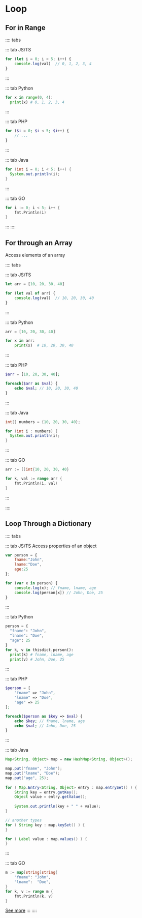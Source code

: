 # Loop

## For in Range

:::: tabs

::: tab JS/TS
```js
for (let i = 0; i < 5; i++) {
    console.log(val)  // 0, 1, 2, 3, 4
}
```
:::

::: tab Python
```py
for x in range(0, 4):
  print(x) # 0, 1, 2, 3, 4
```
:::

::: tab PHP
```php
for ($i = 0; $i < 5; $i++) {
    // ...
}
```


:::

::: tab Java
```java
for (int i = 0; i < 5; i++) {
  System.out.println(i);
}
```


:::

::: tab GO

```go
for i := 0; i < 5; i++ {
    fmt.Println(i)
}
```

:::
::::

## For through an Array

Access elements of an array

:::: tabs

::: tab JS/TS
```js
let arr = [10, 20, 30, 40]

for (let val of arr) {
    console.log(val)  // 10, 20, 30, 40
}
```
:::


::: tab Python
```py
arr = [10, 20, 30, 40]

for x in arr:
    print(x)  # 10, 20, 30, 40
```
:::

::: tab PHP
```php
$arr = [10, 20, 30, 40];

foreach($arr as $val) {
    echo $val; // 10, 20, 30, 40
}
```
:::

::: tab Java
```java
int[] numbers = {10, 20, 30, 40};

for (int i : numbers) {
  System.out.println(i);
}
```
:::

::: tab GO
```go
arr := []int{10, 20, 30, 40}

for k, val := range arr {
    fmt.Println(i, val)
}
```
:::

::::


## Loop Through a Dictionary

:::: tabs

::: tab JS/TS
Access properties of an object

```js
var person = {
    fname:"John", 
    lname:"Doe", 
    age:25
};

for (var x in person) {
    console.log(x); // fname, lname, age
    console.log(person[x]) // John, Doe, 25
}
```
:::


::: tab Python
```py
person = {
  "fname": "John",
  "lname": "Doe",
  "age": 25
}
for k, v in thisdict.person():
  print(k) # fname, lname, age
  print(v) # John, Doe, 25
```
:::

::: tab PHP
```php
$person = [
    "fname" => "John", 
    "lname" => "Doe", 
    "age" => 25
];

foreach($person as $key => $val) {
    echo $key; // fname, lname, age
    echo $val; // John, Doe, 25
}
```
:::

::: tab Java
```java
Map<String, Object> map = new HashMap<String, Object>();

map.put("fname", "John");
map.put("lname", "Doe");
map.put("age", 25);
    
for ( Map.Entry<String, Object> entry : map.entrySet() ) {
    String key = entry.getKey();
    Object value = entry.getValue();
    
    System.out.println(key + " " + value);
}

// another types
for ( String key : map.keySet() ) {
}

for ( Label value : map.values() ) {
}
```
:::

::: tab GO

```go
m := map[string]string{
    "fname": "John",
    "lname":  "Doe",
}
for k, v := range m {
    fmt.Println(k, v)
}
```

[See more](https://yourbasic.org/golang/for-loop-range-array-slice-map-channel/)
:::
::::